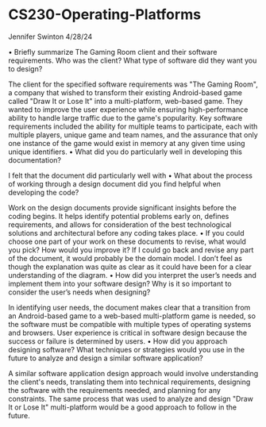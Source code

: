 # CS230-Operating-Platforms
Jennifer Swinton
4/28/24

•	Briefly summarize The Gaming Room client and their software requirements. Who was the client? What type of software did they want you to design?

The client for the specified software requirements was "The Gaming Room", a company that wished to transform their existing Android-based game called "Draw It or Lose It" into a multi-platform, web-based game. They wanted to improve the user experience while ensuring high-performance ability to handle large traffic due to the game's popularity. Key software requirements included the ability for multiple teams to participate, each with multiple players, unique game and team names, and the assurance that only one instance of the game would exist in memory at any given time using unique identifiers. 
•	What did you do particularly well in developing this documentation?

I felt that the document did particularly well with 
•	What about the process of working through a design document did you find helpful when developing the code?

Work on the design documents provide significant insights before the coding begins. It helps identify potential problems early on, defines requirements, and allows for consideration of the best technological solutions and architectural before any coding takes place.
•	If you could choose one part of your work on these documents to revise, what would you pick? How would you improve it?
If I could go back and revise any part of the document, it would probably be the domain model. I don’t feel as though the explanation was quite as clear as it could have been for a clear understanding of the diagram.
•	How did you interpret the user’s needs and implement them into your software design? Why is it so important to consider the user’s needs when designing?

In identifying user needs, the document makes clear that a transition from an Android-based game to a web-based multi-platform game is needed, so the software must be compatible with multiple types of operating systems and browsers. User experience is critical in software design because the success or failure is determined by users. 
•	How did you approach designing software? What techniques or strategies would you use in the future to analyze and design a similar software application?

A similar software application design approach would involve understanding the client's needs, translating them into technical requirements, designing the software with the  requirements needed, and planning for any constraints. The same process that was used to analyze and design "Draw It or Lose It" multi-platform would be a good approach to follow in the future.

